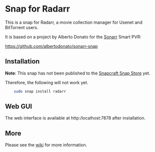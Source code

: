 # Snap for Radarr

This is a snap for Radarr, a movie collection manager for Usenet and BitTorrent users.

It is based on a project by Alberto Donato for the [Sonarr](https://sonarr.tv) Smart PVR:

https://github.com/albertodonato/sonarr-snap

## Installation
**Note**: This snap has not been published to the [Snapcraft Snap Store](https://snapcraft.io/store) yet.

Therefore, the following will not work yet.

```bash
    sudo snap install radarr
```

## Web GUI

The web interface is available at http:/localhost:7878 after installation.

## More

Please see the [wiki](https://github.com/kinekt4/radarr-snap/wiki) for more information.
